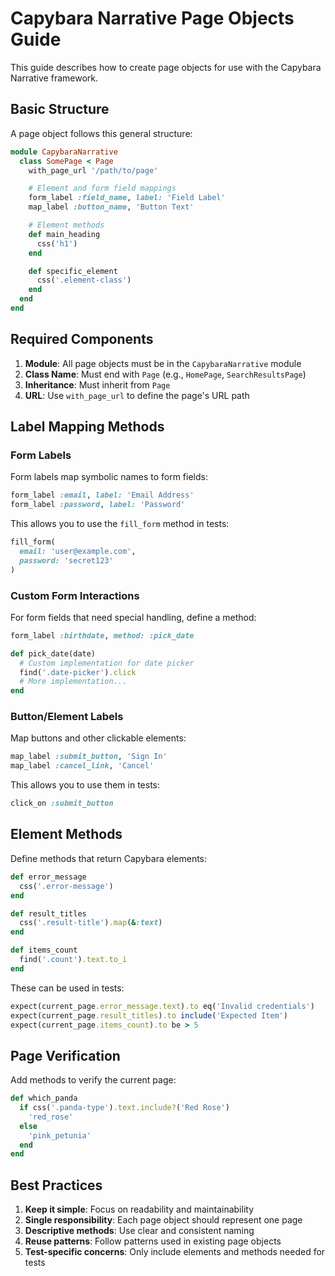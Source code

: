 # Capybara Narrative Page Objects Guide

This guide describes how to create page objects for use with the Capybara Narrative framework.

## Basic Structure

A page object follows this general structure:

```ruby
module CapybaraNarrative
  class SomePage < Page
    with_page_url '/path/to/page'

    # Element and form field mappings
    form_label :field_name, label: 'Field Label'
    map_label :button_name, 'Button Text'

    # Element methods
    def main_heading
      css('h1')
    end

    def specific_element
      css('.element-class')
    end
  end
end
```

## Required Components

1. **Module**: All page objects must be in the `CapybaraNarrative` module
2. **Class Name**: Must end with `Page` (e.g., `HomePage`, `SearchResultsPage`)
3. **Inheritance**: Must inherit from `Page`
4. **URL**: Use `with_page_url` to define the page's URL path

## Label Mapping Methods

### Form Labels

Form labels map symbolic names to form fields:

```ruby
form_label :email, label: 'Email Address'
form_label :password, label: 'Password'
```

This allows you to use the `fill_form` method in tests:

```ruby
fill_form(
  email: 'user@example.com',
  password: 'secret123'
)
```

### Custom Form Interactions

For form fields that need special handling, define a method:

```ruby
form_label :birthdate, method: :pick_date

def pick_date(date)
  # Custom implementation for date picker
  find('.date-picker').click
  # More implementation...
end
```

### Button/Element Labels

Map buttons and other clickable elements:

```ruby
map_label :submit_button, 'Sign In'
map_label :cancel_link, 'Cancel'
```

This allows you to use them in tests:

```ruby
click_on :submit_button
```

## Element Methods

Define methods that return Capybara elements:

```ruby
def error_message
  css('.error-message')
end

def result_titles
  css('.result-title').map(&:text)
end

def items_count
  find('.count').text.to_i
end
```

These can be used in tests:

```ruby
expect(current_page.error_message.text).to eq('Invalid credentials')
expect(current_page.result_titles).to include('Expected Item')
expect(current_page.items_count).to be > 5
```

## Page Verification

Add methods to verify the current page:

```ruby
def which_panda
  if css('.panda-type').text.include?('Red Rose')
    'red_rose'
  else
    'pink_petunia'
  end
end
```

## Best Practices

1. **Keep it simple**: Focus on readability and maintainability
2. **Single responsibility**: Each page object should represent one page
3. **Descriptive methods**: Use clear and consistent naming
4. **Reuse patterns**: Follow patterns used in existing page objects
5. **Test-specific concerns**: Only include elements and methods needed for tests
